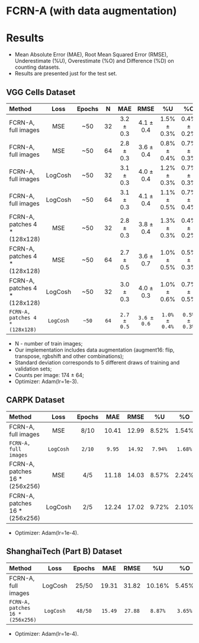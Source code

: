 # FCRN-A (with data augmentation)

# Results
* Mean Absolute Error (MAE), Root Mean Squared Error (RMSE), Underestimate (%U), Overestimate (%O) and Difference (%D) on counting datasets.
* Results are presented just for the test set.

## VGG Cells Dataset
| Method                        | Loss    | Epochs | N     | MAE       | RMSE       | %U          | %O          | %D          |
| :---                          | :---:   | :---:  | :---: | :---:     | :---:      | :---:       | :---:       | :---:       |
| FCRN-A, full images           | MSE     | ~50    | 32    | 3.2 ± 0.3 | 4.1 ± 0.4  | 1.5% ± 0.3% | 0.4% ± 0.2% | 1.9% ± 0.1% |
| FCRN-A, full images           | MSE     | ~50    | 64    | 2.8 ± 0.3 | 3.6 ± 0.4  | 0.8% ± 0.4% | 0.7% ± 0.3% | 1.6% ± 0.2% |
| FCRN-A, full images           | LogCosh | ~50    | 32    | 3.1 ± 0.3 | 4.0 ± 0.4  | 1.2% ± 0.3% | 0.7% ± 0.3% | 1.8% ± 0.2% |
| FCRN-A, full images           | LogCosh | ~50    | 64    | 3.1 ± 0.3 | 4.1 ± 0.4  | 1.1% ± 0.5% | 0.7% ± 0.4% | 1.8% ± 0.2% |
| FCRN-A, patches 4 * (128x128) | MSE     | ~50    | 32    | 2.8 ± 0.3 | 3.8 ± 0.4  | 1.3% ± 0.3% | 0.4% ± 0.2% | 1.7% ± 0.2% |
| FCRN-A, patches 4 * (128x128) | MSE     | ~50    | 64    | 2.7 ± 0.5 | 3.6 ± 0.7  | 1.0% ± 0.5% | 0.5% ± 0.3% | 1.6% ± 0.3% |
| FCRN-A, patches 4 * (128x128) | LogCosh | ~50    | 32    | 3.0 ± 0.3 | 4.0 ± 0.3  | 1.0% ± 0.6% | 0.7% ± 0.5% | 1.8% ± 0.1% |
|`FCRN-A, patches 4 * (128x128)`|`LogCosh`|`~50`   |`64`   |`2.7 ± 0.5`|`3.6 ± 0.6` |`1.0% ± 0.4%`|`0.5% ± 0.3%`|`1.6% ± 0.3%`|

* N - number of train images;
* Our implementation includes data augmentation (augment16: flip, transpose, rgbshift and other combinations);
* Standard deviation corresponds to 5 different draws of training and validation sets;
* Counts per image: 174 ± 64;
* Optimizer: Adam(lr=1e-3).

## CARPK Dataset
| Method                        | Loss    | Epochs | MAE   | RMSE   | %U     | %O     |  %D    |
| :---                          | :---:   | :---:  | :---: | :---:  | :---:  | :---:  | :---:  |
| FCRN-A, full images           | MSE     |  8/10  | 10.41 | 12.99  |  8.52% |  1.54% | 10.06% |
|`FCRN-A, full images`          |`LogCosh`| `2/10` | `9.95`|`14.92` | `7.94%`| `1.68%`| `9.62%`|
| FCRN-A, patches 16 * (256x256)| MSE     |  4/5   | 11.18 | 14.03  |  8.57% |  2.24% | 10.81% |
| FCRN-A, patches 16 * (256x256)| LogCosh |  2/5   | 12.24 | 17.02  |  9.72% |  2.10% | 11.82% |

* Optimizer: Adam(lr=1e-4).

## ShanghaiTech (Part B) Dataset
| Method                         | Loss    | Epochs | MAE    | RMSE   | %U      | %O     |  %D     |
| :---                           | :---:   | :---:  | :---:  | :---:  | :---:   | :---:  | :---:   |
| FCRN-A, full images            | LogCosh | 25/50  | 19.31  | 31.82  | 10.16%  |  5.45% | 15.61%  |
|`FCRN-A, patches 16 * (256x256)`|`LogCosh`|`48/50` |`15.49` |`27.88` | `8.87%` | `3.65%`|`12.52%` |

* Optimizer: Adam(lr=1e-4).
